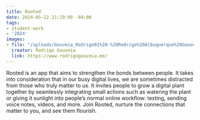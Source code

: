 ```yaml
---
title: Rooted
date: 2024-05-22 21:19:00 -04:00
tags:
- student-work
- '2024'
images:
- file: "/uploads/Gouveia_Rodrigo01%20-%20Rodrigo%20Albuquerque%20Gouveia.png"
  creator: Rodrigo Gouveia
  link: https://www.rodrigogouveia.me/
---
```


Rooted is an app that aims to strengthen the bonds between people. It takes into consideration that in our busy digital lives, we are sometimes distracted from those who truly matter to us. It invites people to grow a digital plant together by seamlessly integrating small actions such as watering the plant or giving it sunlight into people’s normal online workflow: texting, sending voice notes, videos, and more. Join Rooted, nurture the connections that matter to you, and see them flourish.